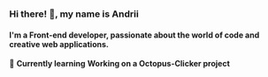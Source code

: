 ### Hi there! 👋, my name is Andrii

#### I'm a Front-end developer, passionate about the world of code and creative web applications.

🌱 **Currently learning**
   **Working on a Octopus-Clicker project**


